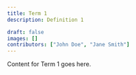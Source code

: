 ```yaml
---
title: Term 1
description: Definition 1

draft: false
images: []
contributors: ["John Doe", "Jane Smith"]
---
```


Content for Term 1 goes here.
